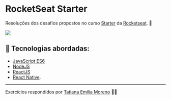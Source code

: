 # RocketSeat Starter
Resoluções dos desafios propostos no curso [Starter](https://rocketseat.com.br/starter) da [Rocketseat](https://rocketseat.com.br/). 🚀

<kbd>
  <img src="https://rocketseat.com.br/static/images/og/starter.png">
</kbd>

<br/>

## 🚀 Tecnologias abordadas:

- [JavaScript ES6](http://es6-features.org/#Constants)
- [NodeJS](https://nodejs.org/en/)
- [ReactJS](https://pt-br.reactjs.org/)
- [React Native](https://reactnative.dev/).

---

Exercícios respondidos por [Tatiana Emília Moreno](https://www.linkedin.com/in/tatmorenno/) 👩‍💻
